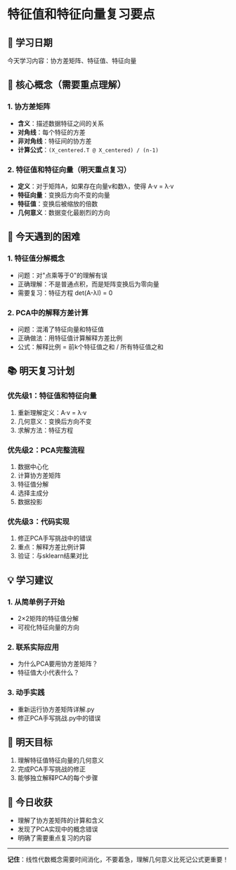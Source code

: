 # 特征值和特征向量复习要点

## 📅 学习日期
今天学习内容：协方差矩阵、特征值、特征向量

## 🎯 核心概念（需要重点理解）

### 1. 协方差矩阵
- **含义**：描述数据特征之间的关系
- **对角线**：每个特征的方差
- **非对角线**：特征间的协方差
- **计算公式**：`(X_centered.T @ X_centered) / (n-1)`

### 2. 特征值和特征向量（明天重点复习）
- **定义**：对于矩阵A，如果存在向量v和数λ，使得 A·v = λ·v
- **特征向量**：变换后方向不变的向量
- **特征值**：变换后被缩放的倍数
- **几何意义**：数据变化最剧烈的方向

## 🤔 今天遇到的困难

### 1. 特征值分解概念
- 问题：对"点乘等于0"的理解有误
- 正确理解：不是普通点积，而是矩阵变换后为零向量
- 需要复习：特征方程 det(A-λI) = 0

### 2. PCA中的解释方差计算
- 问题：混淆了特征向量和特征值
- 正确做法：用特征值计算解释方差比例
- 公式：解释比例 = 前k个特征值之和 / 所有特征值之和

## 📚 明天复习计划

### 优先级1：特征值和特征向量
1. 重新理解定义：A·v = λ·v
2. 几何意义：变换后方向不变
3. 求解方法：特征方程

### 优先级2：PCA完整流程
1. 数据中心化
2. 计算协方差矩阵
3. 特征值分解
4. 选择主成分
5. 数据投影

### 优先级3：代码实现
1. 修正PCA手写挑战中的错误
2. 重点：解释方差比例计算
3. 验证：与sklearn结果对比

## 💡 学习建议

### 1. 从简单例子开始
- 2×2矩阵的特征值分解
- 可视化特征向量的方向

### 2. 联系实际应用
- 为什么PCA要用协方差矩阵？
- 特征值大小代表什么？

### 3. 动手实践
- 重新运行协方差矩阵详解.py
- 修正PCA手写挑战.py中的错误

## 🎯 明天目标
1. 理解特征值特征向量的几何意义
2. 完成PCA手写挑战的修正
3. 能够独立解释PCA的每个步骤

## 📝 今日收获
- 理解了协方差矩阵的计算和含义
- 发现了PCA实现中的概念错误
- 明确了需要重点复习的内容

---
**记住**：线性代数概念需要时间消化，不要着急，理解几何意义比死记公式更重要！ 